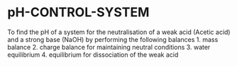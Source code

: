 # pH-CONTROL-SYSTEM
To find the pH of a system for the neutralisation of a weak acid (Acetic acid) and a strong base (NaOH) by performing the following balances 1. mass balance 2. charge balance for maintaining neutral conditions 3. water equilibrium 4. equilibrium for dissociation of the weak acid
